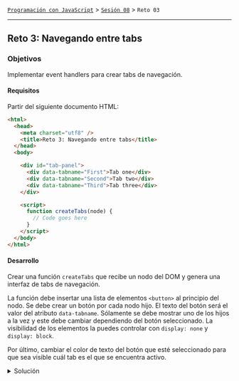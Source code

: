 [`Programación con JavaScript`](../../Readme.md) > [`Sesión 08`](../Readme.md) > `Reto 03`

---

## Reto 3: Navegando entre tabs

### Objetivos

Implementar event handlers para crear tabs de navegación.

#### Requisitos

Partir del siguiente documento HTML:

```html
<html>
  <head>
    <meta charset="utf8" />
    <title>Reto 3: Navegando entre tabs</title>
  </head>
  <body>

    <div id="tab-panel">
      <div data-tabname="First">Tab one</div>
      <div data-tabname="Second">Tab two</div>
      <div data-tabname="Third">Tab three</div>
    </div>

    <script>
      function createTabs(node) {
        // Code goes here
      }
    </script>
  </body>
</html>
```

#### Desarrollo

Crear una función `createTabs` que recibe un nodo del DOM y genera una interfaz de tabs de navegación.

La función debe insertar una lista de elementos `<button>` al principio del nodo. Se debe crear un botón por cada nodo hijo. El texto del botón será el valor del atributo `data-tabname`. Sólamente se debe mostrar uno de los hijos a la vez y este debe cambiar dependiendo del botón seleccionado. La visibilidad de los elementos la puedes controlar con `display: none` y `display: block`.

Por último, cambiar el color de texto del botón que esté seleccionado para que sea visible cuál tab es el que se encuentra activo.

<details>
  <summary>Solución</summary>

```javascript
function createTabs(node) {
  var tabs = Array.from(node.children).map(function(node) {
    var button = document.createElement("button");
    button.textContent = node.getAttribute("data-tabname");

    var tab = {
      node: node,
      button: button
    };

    button.addEventListener("click", function() {
      return selectTab(tab)
    });

    return tab;
  });

  var tabList = document.createElement("div");

  for (var i = 0; i < tabs.length; i++) {
    tabList.appendChild(tabs[i].button);
  }

  node.insertBefore(tabList, node.firstChild);

  function selectTab(selectedTab) {
    for (var i = 0; i < tabs.length; i++) {
      var selected = tabs[i] == selectedTab;
      tabs[i].node.style.display = selected ? "" : "none";
      tabs[i].button.style.color = selected ? "red" : "";
    }
  }

  selectTab(tabs[0]);
}

createTabs(document.querySelector("#tab-panel"));
```

</details>
